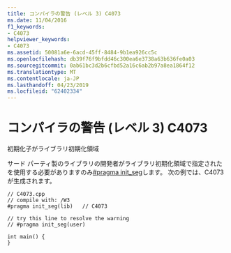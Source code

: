 ```yaml
---
title: コンパイラの警告 (レベル 3) C4073
ms.date: 11/04/2016
f1_keywords:
- C4073
helpviewer_keywords:
- C4073
ms.assetid: 50081a6e-6acd-45ff-8484-9b1ea926cc5c
ms.openlocfilehash: db39f76f9bfdd46c300ea6e3738a63b636fe0a03
ms.sourcegitcommit: 0ab61bc3d2b6cfbd52a16c6ab2b97a8ea1864f12
ms.translationtype: MT
ms.contentlocale: ja-JP
ms.lasthandoff: 04/23/2019
ms.locfileid: "62402334"
---
```

# <a name="compiler-warning-level-3-c4073"></a>コンパイラの警告 (レベル 3) C4073

初期化子がライブラリ初期化領域

サード パーティ製のライブラリの開発者がライブラリ初期化領域で指定されたを使用する必要がありますのみ[#pragma init_seg](../../preprocessor/init-seg.md)します。 次の例では、C4073 が生成されます。

```
// C4073.cpp
// compile with: /W3
#pragma init_seg(lib)   // C4073

// try this line to resolve the warning
// #pragma init_seg(user)

int main() {
}
```